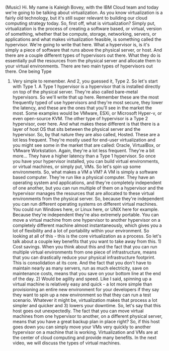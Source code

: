 (Music) Hi. My name is Kaleigh Bovey, with the IBM Cloud team and today we're
going to be talking about virtualization. As you know virtualization is a fairly
old technology, but it's still super relevant to building our cloud computing
strategy today. So, first off, what is virtualization? Simply put,
virtualization is the process of creating a software based, or virtual, version
of something, whether that be compute, storage, networking, servers, or
applications and what makes virtualization feasible, is something called the
hypervisor. We're going to write that here. What a hypervisor is, is it's simply
a piece of software that runs above the physical server, or host. And there are
a couple different types of hypervisors out there.  What they do is essentially
pull the resources from the physical server and allocate them to your virtual
environments. There are two main types of hypervisors out there. One being Type
1. Very simple to remember. And 2, you guessed it, Type 2. So let's start with
Type 1.  A Type 1 hypervisor is a hypervisor that is installed directly on top
of the physical server. They're also called bare-metal hypervisors. So we'll
write that up here. Remember these are the most frequently typed of use
hypervisors and they're most secure, they lower the latency, and these are the
ones that you'll see in the market the most. Some examples would be VMware,
ESXi, or Microsoft Hyper-v, or even open-source KVM. The other type of
hypervisor is a Type 2 hypervisor, over here. And what makes these different is
that there is a layer of host OS that sits between the physical server and the
hypervisor. So, by that nature they are also called, Hosted. These are a lot
less frequent. They're mostly used for end-user virtualization and you might see
some in the market that are called: Oracle, VirtualBox, or VMware Workstation.
Again, they're a lot less frequent. They're a bit more... They have a higher
latency than a Type 1 hypervisor. So once you have your hypervisor installed,
you can build virtual environments, or virtual machines, or simply put, VMs. So
let's spin up some environments. So, what makes a VM a VM? A VM is simply a
software based computer. They're run like a physical computer. They have an
operating system and applications, and they're completely independent of one
another, but you can run multiple of them on a hypervisor and the hypervisor
manages the resources that are allocated to these virtual environments from the
physical server. So, because they're independent you can run different operating
systems on different virtual machines. You could run Windows here, or Linux
here, or UNIX here for example. Because they're independent they're also
extremely portable. You can move a virtual machine from one hypervisor to
another hypervisor on a completely different machine almost instantaneously,
which gives you a lot of flexibility and a lot of portability within your
environment. So looking at all of this - this is the core virtualization as a
process. So let's talk about a couple key benefits that you want to take away
from this. 1) Cost savings. When you think about this and the fact that you can
run multiple virtual environments from one piece of infrastructure, means that
you can drastically reduce your physical infrastructure footprint. This is
consolidation at its core. And the fact that you don't have to maintain nearly
as many servers, run as much electricity, save on maintenance costs, means that
you save on your bottom line at the end of the day. 2) Would be agility and
speed. Like I said, spinning up a virtual machine is relatively easy and quick -
a lot more simple than provisioning an entire new environment for your
developers if they say they want to spin up a new environment so that they can
run a test scenario. Whatever it might be, virtualization makes that process a
lot simpler and quicker and 3) lowers your downtime. So, let's say that this
host goes out unexpectedly. The fact that you can move virtual machines from one
hypervisor to another, on a different physical server, means that you have a
great backup plan in place right? So, if this host goes down you can simply move
your VMs very quickly to another hypervisor on a machine that is working.
Virtualization and VMs are at the center of cloud computing and provide many
benefits. In the next video, we will discuss the types of virtual machines.